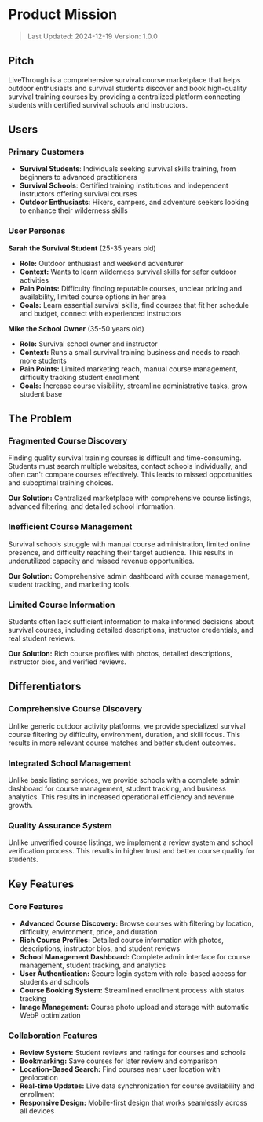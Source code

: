 # Product Mission

> Last Updated: 2024-12-19
> Version: 1.0.0

## Pitch

LiveThrough is a comprehensive survival course marketplace that helps outdoor enthusiasts and survival students discover and book high-quality survival training courses by providing a centralized platform connecting students with certified survival schools and instructors.

## Users

### Primary Customers

- **Survival Students**: Individuals seeking survival skills training, from beginners to advanced practitioners
- **Survival Schools**: Certified training institutions and independent instructors offering survival courses
- **Outdoor Enthusiasts**: Hikers, campers, and adventure seekers looking to enhance their wilderness skills

### User Personas

**Sarah the Survival Student** (25-35 years old)
- **Role:** Outdoor enthusiast and weekend adventurer
- **Context:** Wants to learn wilderness survival skills for safer outdoor activities
- **Pain Points:** Difficulty finding reputable courses, unclear pricing and availability, limited course options in her area
- **Goals:** Learn essential survival skills, find courses that fit her schedule and budget, connect with experienced instructors

**Mike the School Owner** (35-50 years old)
- **Role:** Survival school owner and instructor
- **Context:** Runs a small survival training business and needs to reach more students
- **Pain Points:** Limited marketing reach, manual course management, difficulty tracking student enrollment
- **Goals:** Increase course visibility, streamline administrative tasks, grow student base

## The Problem

### Fragmented Course Discovery

Finding quality survival training courses is difficult and time-consuming. Students must search multiple websites, contact schools individually, and often can't compare courses effectively. This leads to missed opportunities and suboptimal training choices.

**Our Solution:** Centralized marketplace with comprehensive course listings, advanced filtering, and detailed school information.

### Inefficient Course Management

Survival schools struggle with manual course administration, limited online presence, and difficulty reaching their target audience. This results in underutilized capacity and missed revenue opportunities.

**Our Solution:** Comprehensive admin dashboard with course management, student tracking, and marketing tools.

### Limited Course Information

Students often lack sufficient information to make informed decisions about survival courses, including detailed descriptions, instructor credentials, and real student reviews.

**Our Solution:** Rich course profiles with photos, detailed descriptions, instructor bios, and verified reviews.

## Differentiators

### Comprehensive Course Discovery

Unlike generic outdoor activity platforms, we provide specialized survival course filtering by difficulty, environment, duration, and skill focus. This results in more relevant course matches and better student outcomes.

### Integrated School Management

Unlike basic listing services, we provide schools with a complete admin dashboard for course management, student tracking, and business analytics. This results in increased operational efficiency and revenue growth.

### Quality Assurance System

Unlike unverified course listings, we implement a review system and school verification process. This results in higher trust and better course quality for students.

## Key Features

### Core Features

- **Advanced Course Discovery:** Browse courses with filtering by location, difficulty, environment, price, and duration
- **Rich Course Profiles:** Detailed course information with photos, descriptions, instructor bios, and student reviews
- **School Management Dashboard:** Complete admin interface for course management, student tracking, and analytics
- **User Authentication:** Secure login system with role-based access for students and schools
- **Course Booking System:** Streamlined enrollment process with status tracking
- **Image Management:** Course photo upload and storage with automatic WebP optimization

### Collaboration Features

- **Review System:** Student reviews and ratings for courses and schools
- **Bookmarking:** Save courses for later review and comparison
- **Location-Based Search:** Find courses near user location with geolocation
- **Real-time Updates:** Live data synchronization for course availability and enrollment
- **Responsive Design:** Mobile-first design that works seamlessly across all devices 